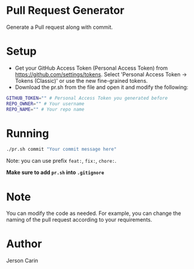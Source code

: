 # Pull Request Generator
Generate a Pull request along with commit.

# Setup
- Get your GitHub Access Token (Personal Access Token) from https://github.com/settings/tokens. Select 'Personal Access Token -> Tokens (Classic)' or use the new fine-grained tokens.
- Download the pr.sh from the file and open it and modify the following:
```bash
GITHUB_TOKEN="" # Personal Access Token you generated before
REPO_OWNER="" # Your username
REPO_NAME="" # Your repo name
```

# Running
```bash
./pr.sh commit "Your commit message here"
```
Note: you can use prefix `feat:`, `fix:`, `chore:`.

**Make sure to add `pr.sh` into `.gitignore`**

# Note
You can modify the code as needed. For example, you can change the naming of the pull request according to your requirements.

# Author
Jerson Carin
